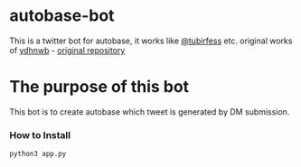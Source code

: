 # autobase-bot
This is a twitter bot for autobase, it works like [@tubirfess](https://twitter.com/tubirfess) etc.
original works of [ydhnwb](https://github.com/ydhnwb) - [original repository](https://github.com/ydhnwb/autodm_base)

# The purpose of this bot
This bot is to create autobase which tweet is generated by DM submission.

### How to Install

```
python3 app.py
```
